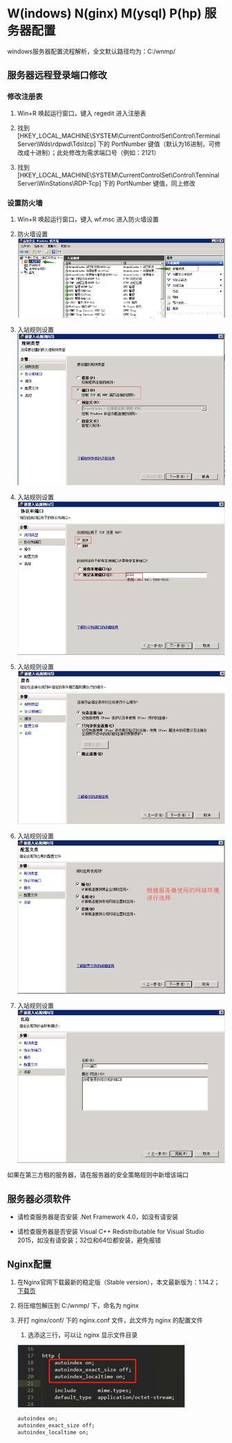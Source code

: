 # W(indows) N(ginx) M(ysql) P(hp) 服务器配置

windows服务器配置流程解析，全文默认路径均为：C:/wnmp/


## 服务器远程登录端口修改

### 修改注册表

1. Win+R 唤起运行窗口，键入 regedit 进入注册表

2. 找到 [HKEY_LOCAL_MACHINE\SYSTEM\CurrentControlSet\Control\Terminal Server\Wds\rdpwd\Tds\tcp] 下的 PortNumber 键值（默认为16进制，可修改成十进制）；此处修改为需求端口号（例如：2121）

3. 找到 [HKEY_LOCAL_MACHINE\SYSTEM\CurrentControlSet\Control\Tenninal Server\WinStations\RDP-Tcp] 下的 PortNumber 键值，同上修改


### 设置防火墙

1. Win+R 唤起运行窗口，键入 wf.msc 进入防火墙设置

2. 防火墙设置
![](./static/1.png '1')

3. 入站规则设置<br/>
![](./static/2.png '2')

4. 入站规则设置<br/>
![](./static/3.png '3')

5. 入站规则设置<br/>
![](./static/4.png '4')

6. 入站规则设置<br/>
![](./static/5.png '5')

7. 入站规则设置<br/>
![](./static/6.png '6')


如果在第三方租的服务器，请在服务器的安全策略规则中新增该端口



## 服务器必须软件

* 请检查服务器是否安装 .Net Framework 4.0，如没有请安装

* 请检查服务器是否安装 Visual C++ Redistributable for Visual Studio 2015，如没有请安装；32位和64位都安装，避免报错



## Nginx配置

1. 在Nginx官网下载最新的稳定版（Stable version），本文最新版为：1.14.2；[下载页](http://nginx.org/en/download.html)

2. 将压缩包解压到 C:/wnmp/ 下，命名为 nginx 

3. 开打 nginx/conf/ 下的 nginx.conf 文件，此文件为 nginx 的配置文件

    1. 选添这三行，可以让 nginx 显示文件目录<br/>

      ![](./static/n1.png 'n1')<br/>

    ```
    autoindex on;  
    autoindex_exact_size off; 
    autoindex_localtime on;
    ```